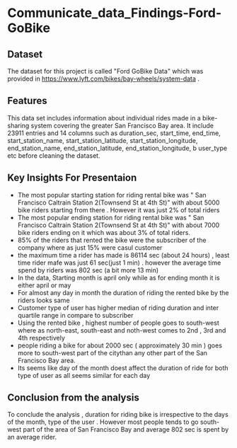 # Communicate_data_Findings-Ford-GoBike

## Dataset
The dataset for this project is called "Ford GoBike Data" which was provided in https://www.lyft.com/bikes/bay-wheels/system-data . 

## Features
This data set includes information about individual rides made in a bike-sharing system covering the greater San Francisco Bay area. It include 23911 entries and 14 columns such as duration_sec, start_time, end_time, start_station_name, start_station_latitude, start_station_longitude, end_station_name, end_station_latitude, end_station_longitude, b user_type etc before cleaning the dataset.

## Key Insights For Presentaion
* The most popular starting station for riding rental bike was " San Francisco Caltrain Station 2(Townsend St at 4th St)" with about 5000 bike riders starting from there . However it was just 2% of total riders
* The most popular ending station for riding rental bike was " San Francisco Caltrain Station 2(Townsend St at 4th St)" with about 7000 bike riders ending on it which was about 3% of total riders.
* 85% of the riders that rented the bike were the subscriber of the company where as just 15% were casul customer
* the maximum time a rider has made is 86114 sec (about 24 hours) , least time rider mafe was just 61 sec(just 1 min) . however the average time spend by riders was 802 sec (a bit more 13 min)
* In the data, Starting month is april only while as for ending month it is either april or may
* For almost any day in month the duration of riding the rented bike by the riders looks same
* Customer type of user has higher median of riding duration and inter quartile range in compare to subscriber
* Using the rented bike , highest number of people goes to south-west where as north-east, south-east and noth-west comes to 2nd , 3rd and 4th respectively
* people riding a bike for about 2000 sec ( approximately 30 min ) goes more to south-west part of the citythan any other part of the San Francisco Bay area.
* Its seems like day of the month doest affect the duration of ride for both type of user as all seems similar for each day

## Conclusion from the analysis
To conclude the analysis , duration for riding bike is irrespective to the days of the month, type of the user . However most people tends to go south-west part of the area of San Francisco Bay and average 802 sec is spent by an average rider.

